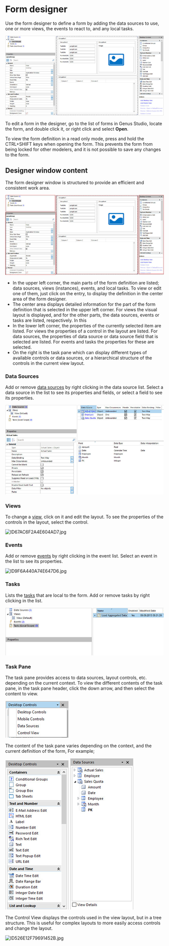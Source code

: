 # Form designer

Use the form designer to define a form by adding the data sources to use, one or more views, the events to react to, and any local tasks.

![ID429CE78D0F1548F5.jpg](media/ID429CE78D0F1548F5.jpg)

To edit a form in the designer, go to the list of forms in Genus Studio, locate the form, and double click it, or right click and select **Open**.

To view the form definition in a read only mode, press and hold the CTRL+SHIFT keys when opening the form. This prevents the form from being locked for other modelers, and it is not possible to save any changes to the form.


## Designer window content

The form designer window is structured to provide an efficient and consistent work area.

![IDA827BFFACC454C43.jpg](media/IDA827BFFACC454C43.jpg)

*   In the upper left corner, the main parts of the form definition are listed; data sources, views (instances), events, and local tasks. To view or edit one of them, just click on the entry, to display the definition in the center area of the form designer.
*   The center area displays detailed information for the part of the form definition that is selected in the upper left corner. For views the visual layout is displayed, and for the other parts, the data sources, events or tasks are listed, respectively. In this
*   In the lower left corner, the properties of the currently selected item are listed. For views the properties of a control in the layout are listed. For data sources, the properties of data source or data source field that is selected are listed. For events and tasks the properties for these are selected.
*   On the right is the task pane which can display different types of available controls or data sources, or a hierarchical structure of the controls in the current view layout.

### Data Sources

Add or remove [data sources](../tables/data-sources.md "Data Sources") by right clicking in the data source list. Select a data source in the list to see its properties and fields, or select a field to see its properties.

![IDFB521EF34FCD4BEB.jpg](media/IDFB521EF34FCD4BEB.jpg)

### Views

To change a [view](views.md "Views"), click on it and edit the layout. To see the properties of the controls in the layout, select the control.

![ID67AC6F2A4E604AD7.jpg](media/ID67AC6F2A4E604AD7.jpg)

### Events

Add or remove [events](events.md "Events") by right clicking in the event list. Select an event in the list to see its properties.

![ID9F6A440A74E647D6.jpg](media/ID9F6A440A74E647D6.jpg)

### Tasks

Lists the [tasks](tasks.md "Tasks") that are local to the form. Add or remove tasks by right clicking in the list.

![ID5100057D816F4297.jpg](media/ID5100057D816F4297.jpg)

### Task Pane

The task pane provides access to data sources, layout controls, etc. depending on the current context. To view the different contents of the task pane, in the task pane header, click the down arrow, and then select the content to view.

![ID02A0B85A528D4D10.jpg](media/ID02A0B85A528D4D10.jpg)

The content of the task pane varies depending on the context, and the current definition of the form, For example;

![ID045D32AC5D154913.jpg](media/ID045D32AC5D154913.jpg) ![IDF9D95D7D008C48B4.jpg](media/IDF9D95D7D008C48B4.jpg)

The Control View displays the controls used in the view layout, but in a tree structure. This is useful for complex layouts to more easily access controls and change the layout.

![ID526E12F79691452B.jpg](media/ID526E12F79691452B.jpg)

